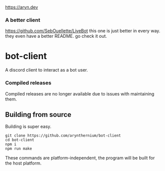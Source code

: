 https://aryn.dev

### A better client
https://github.com/SebOuellette/LiveBot
this one is just better in every way. they even have a better README. go check it out.

# bot-client
A discord client to interact as a bot user.

### Compiled releases
Compiled releases are no longer available due to issues with maintaining them.

## Building from source
Building is super easy.

```
git clone https://github.com/arynthernium/bot-client
cd bot-client
npm i
npm run make
```
These commands are platform-independent, the program will be built for the host platform.